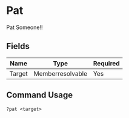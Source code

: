 # Pat

Pat Someone!!

## Fields

| Name | Type | Required |
|------|------|----------|
| Target | Memberresolvable | Yes |

## Command Usage
```
?pat <target>
```